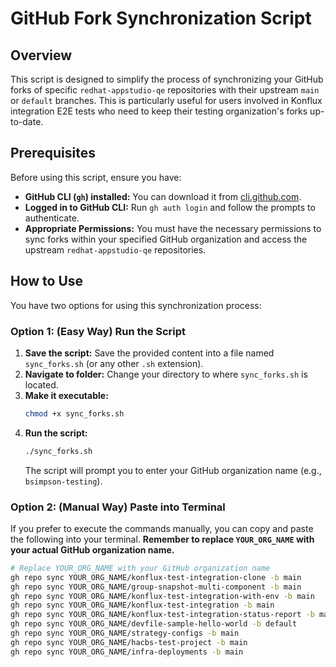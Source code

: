 # GitHub Fork Synchronization Script

## Overview

This script is designed to simplify the process of synchronizing your GitHub forks of specific `redhat-appstudio-qe` repositories with their upstream `main` or `default` branches. This is particularly useful for users involved in Konflux integration E2E tests who need to keep their testing organization's forks up-to-date.

## Prerequisites

Before using this script, ensure you have:

* **GitHub CLI (`gh`) installed:** You can download it from [cli.github.com](https://cli.github.com/).
* **Logged in to GitHub CLI:** Run `gh auth login` and follow the prompts to authenticate.
* **Appropriate Permissions:** You must have the necessary permissions to sync forks within your specified GitHub organization and access the upstream `redhat-appstudio-qe` repositories.

## How to Use

You have two options for using this synchronization process:

### Option 1: (Easy Way) Run the Script

1.  **Save the script:** Save the provided content into a file named `sync_forks.sh` (or any other `.sh` extension).
2.  **Navigate to folder:** Change your directory to where `sync_forks.sh` is located.
3.  **Make it executable:**
    ```bash
    chmod +x sync_forks.sh
    ```
4.  **Run the script:**
    ```bash
    ./sync_forks.sh
    ```
    The script will prompt you to enter your GitHub organization name (e.g., `bsimpson-testing`).

### Option 2: (Manual Way) Paste into Terminal

If you prefer to execute the commands manually, you can copy and paste the following into your terminal. **Remember to replace `YOUR_ORG_NAME` with your actual GitHub organization name.**

```bash
# Replace YOUR_ORG_NAME with your GitHub organization name
gh repo sync YOUR_ORG_NAME/konflux-test-integration-clone -b main
gh repo sync YOUR_ORG_NAME/group-snapshot-multi-component -b main
gh repo sync YOUR_ORG_NAME/konflux-test-integration-with-env -b main
gh repo sync YOUR_ORG_NAME/konflux-test-integration -b main
gh repo sync YOUR_ORG_NAME/konflux-test-integration-status-report -b main
gh repo sync YOUR_ORG_NAME/devfile-sample-hello-world -b default
gh repo sync YOUR_ORG_NAME/strategy-configs -b main
gh repo sync YOUR_ORG_NAME/hacbs-test-project -b main
gh repo sync YOUR_ORG_NAME/infra-deployments -b main